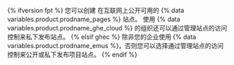 {% ifversion fpt %}
您可以创建
在互联网上公开可用的 {% data variables.product.prodname_pages %} 站点。 使用 {% data variables.product.prodname_ghe_cloud %} 的组织还可以通过管理站点的访问控制来私下发布站点。
{% elsif ghec %}
除非您的企业使用
{% data variables.product.prodname_emus %}，否则您可以选择通过管理站点的访问控制来公开或私下发布项目站点。
{% endif %}
